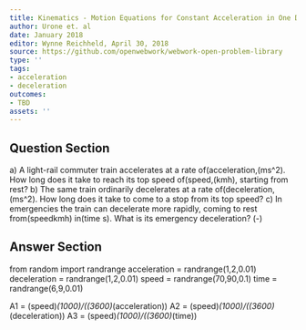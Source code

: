 ```yaml
---
title: Kinematics - Motion Equations for Constant Acceleration in One Dimension
author: Urone et. al
date: January 2018
editor: Wynne Reichheld, April 30, 2018
source: https://github.com/openwebwork/webwork-open-problem-library
type: ''
tags:
- acceleration
- deceleration
outcomes:
- TBD
assets: ''
---
```


## Question Section 

a) A light-rail commuter train accelerates at a rate of(acceleration,(ms^2). How long does it take to reach its top speed of(speed,(kmh), starting from rest?
b) The same train ordinarily decelerates at a rate of(deceleration,(ms^2). How long does it take to come to a stop from its top speed?
c) In emergencies the train can decelerate more rapidly, coming to rest from(speedkmh) in(time s). What is its emergency deceleration?
(-)

## Answer Section

from random import randrange
acceleration = randrange(1,2,0.01)
deceleration = randrange(1,2,0.01)
speed = randrange(70,90,0.1)
time = randrange(6,9,0.01)

A1 = (speed)*(1000)/((3600)*(acceleration)) 
A2 = (speed)*(1000)/((3600)*(deceleration)) 
A3 = (speed)*(1000)/((3600)*(time))